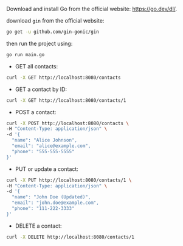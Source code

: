 Download and install Go from the official website: https://go.dev/dl/.

download `gin` from the official website:

```bash
go get -u github.com/gin-gonic/gin
```

then run the project using:

```bash
go run main.go
```


- GET all contacts:

```bash
curl -X GET http://localhost:8080/contacts
```


- GET a contact by ID:

```bash
curl -X GET http://localhost:8080/contacts/1
```


- POST a contact:

```bash
curl -X POST http://localhost:8080/contacts \
-H "Content-Type: application/json" \
-d '{
  "name": "Alice Johnson",
  "email": "alice@example.com",
  "phone": "555-555-5555"
}'
```


- PUT or update a contact:

```bash
curl -X PUT http://localhost:8080/contacts/1 \
-H "Content-Type: application/json" \
-d '{
  "name": "John Doe (Updated)",
  "email": "john.doe@example.com",
  "phone": "111-222-3333"
}'
```


- DELETE a contact:

```bash
curl -X DELETE http://localhost:8080/contacts/1
```